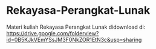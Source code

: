 # Rekayasa-Perangkat-Lunak
Materi kuliah Rekayasa Perangkat Lunak didownload di:
https://drive.google.com/folderview?id=0B5KJkVEmYSsJM3F0NkZOR1EtN3c&usp=sharing
